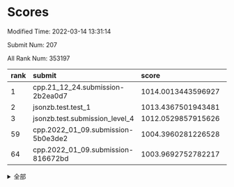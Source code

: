 # Scores

Modified Time: 2022-03-14 13:31:14

Submit Num: 207

All Rank Num: 353197

| rank |               submit               |       score        |       sigma        | pk_num |
| :--- | :--------------------------------- | :----------------- | :----------------- | :----- |
| 1    | cpp.21_12_24.submission-2b2ea0d7   | 1014.0013443596927 | 0.8278412427007578 | 6827   |
| 2    | jsonzb.test.test_1                 | 1013.4367501943481 | 0.8070975034754349 | 6825   |
| 3    | jsonzb.test.submission_level_4     | 1012.0529857915626 | 0.7881561270303249 | 6826   |
| 59   | cpp.2022_01_09.submission-5b0e3de2 | 1004.3960281226528 | 0.7231207382195369 | 6830   |
| 64   | cpp.2022_01_09.submission-816672bd | 1003.9692752782217 | 0.7173885809704519 | 6830   |


<details>
<summary>全部</summary>

| rank |                 submit                 |       score        |       sigma        | pk_num |
| :--- | :------------------------------------- | :----------------- | :----------------- | :----- |
| 1    | cpp.21_12_24.submission-2b2ea0d7       | 1014.0013443596927 | 0.8278412427007578 | 6827   |
| 2    | jsonzb.test.test_1                     | 1013.4367501943481 | 0.8070975034754349 | 6825   |
| 3    | jsonzb.test.submission_level_4         | 1012.0529857915626 | 0.7881561270303249 | 6826   |
| 4    | gobigger.level_3.submission_level_3_18 | 1011.3956472209561 | 0.7393321231591747 | 6826   |
| 5    | gobigger.level_3.submission_level_3_29 | 1011.3637900117124 | 0.7632557181749374 | 6829   |
| 6    | gobigger.level_3.submission_level_3_12 | 1011.3229031510672 | 0.7784616374888886 | 6829   |
| 7    | gobigger.level_3.submission_level_3_38 | 1011.2321172131757 | 0.7713900244663244 | 6827   |
| 8    | gobigger.level_3.submission_level_3_48 | 1010.9016607163519 | 0.7593483341169689 | 6822   |
| 9    | gobigger.level_3.submission_level_3_5  | 1010.8695709415864 | 0.7753115398931005 | 6826   |
| 10   | gobigger.level_3.submission_level_3_49 | 1010.8113754973122 | 0.7990695575711809 | 6826   |
| 11   | gobigger.level_3.submission_level_3_47 | 1010.6625408958653 | 0.7557939698755097 | 6827   |
| 12   | gobigger.level_3.submission_level_3_19 | 1010.6240925629872 | 0.7727101656779718 | 6823   |
| 13   | gobigger.level_3.submission_level_3_41 | 1010.5949092656268 | 0.7594034425969901 | 6821   |
| 14   | gobigger.level_3.submission_level_3_27 | 1010.5682644153944 | 0.7730502792398138 | 6828   |
| 15   | gobigger.level_3.submission_level_3_33 | 1010.5487636247957 | 0.7810040731278725 | 6829   |
| 16   | gobigger.level_3.submission_level_3_36 | 1010.5471176655846 | 0.7721239770728172 | 6822   |
| 17   | gobigger.level_3.submission_level_3_30 | 1010.5306742965612 | 0.7635253329702175 | 6825   |
| 18   | gobigger.level_3.submission_level_3_6  | 1010.5001608602404 | 0.7663127313985291 | 6826   |
| 19   | gobigger.level_3.submission_level_3_11 | 1010.4760670445638 | 0.7526455977454128 | 6820   |
| 20   | gobigger.level_3.submission_level_3_43 | 1010.4685802622423 | 0.7666176878902015 | 6824   |
| 21   | gobigger.level_3.submission_level_3_2  | 1010.4610155816446 | 0.7764689254706391 | 6824   |
| 22   | gobigger.level_3.submission_level_3_13 | 1010.3954967567337 | 0.7774948971400992 | 6822   |
| 23   | gobigger.level_3.submission_level_3_14 | 1010.3820189368045 | 0.801305525367385  | 6829   |
| 24   | gobigger.level_3.submission_level_3_34 | 1010.3607708844459 | 0.7598901238658041 | 6829   |
| 25   | gobigger.level_3.submission_level_3_35 | 1010.3431951409566 | 0.7419946463286342 | 6824   |
| 26   | gobigger.level_3.submission_level_3_40 | 1010.2993806189168 | 0.7722532117775004 | 6824   |
| 27   | gobigger.level_3.submission_level_3_46 | 1010.1928175386097 | 0.789735042566345  | 6820   |
| 28   | gobigger.level_3.submission_level_3_15 | 1010.1740601301826 | 0.7519549023341664 | 6823   |
| 29   | gobigger.level_3.submission_level_3_22 | 1010.1449713128784 | 0.7560647520612493 | 6827   |
| 30   | gobigger.level_3.submission_level_3_3  | 1010.1141614977938 | 0.7470418705555905 | 6825   |
| 31   | gobigger.level_3.submission_level_3_24 | 1010.0976503050741 | 0.7413272596539257 | 6829   |
| 32   | gobigger.level_3.submission_level_3_8  | 1010.0942227075143 | 0.7607617951053341 | 6822   |
| 33   | gobigger.level_3.submission_level_3_42 | 1010.060168319933  | 0.7561567518771444 | 6823   |
| 34   | gobigger.level_3.submission_level_3_20 | 1010.0545854833703 | 0.74347139433566   | 6824   |
| 35   | gobigger.level_3.submission_level_3_9  | 1010.0173480752951 | 0.768658217562695  | 6824   |
| 36   | gobigger.level_3.submission_level_3_1  | 1009.8984860533201 | 0.7332577750407999 | 6828   |
| 37   | gobigger.level_3.submission_level_3_32 | 1009.8792062074284 | 0.7452838728653957 | 6823   |
| 38   | gobigger.level_3.submission_level_3_37 | 1009.8164211205518 | 0.7496960809059793 | 6829   |
| 39   | gobigger.level_3.submission_level_3_0  | 1009.8161106168874 | 0.7561859723737229 | 6827   |
| 40   | gobigger.level_3.submission_level_3_26 | 1009.7366925830904 | 0.7544763036201895 | 6827   |
| 41   | gobigger.level_3.submission_level_3_45 | 1009.644829899596  | 0.7566036987581836 | 6829   |
| 42   | gobigger.level_3.submission_level_3_4  | 1009.496195713116  | 0.7435339834261717 | 6830   |
| 43   | gobigger.level_3.submission_level_3_10 | 1009.4880199971168 | 0.7611309451227561 | 6831   |
| 44   | gobigger.level_3.submission_level_3_16 | 1009.4652548991903 | 0.776607761828036  | 6827   |
| 45   | gobigger.level_3.submission_level_3_25 | 1009.3095586797419 | 0.7370428925504371 | 6820   |
| 46   | gobigger.level_3.submission_level_3_28 | 1009.2170895562148 | 0.7613694724600768 | 6831   |
| 47   | gobigger.level_3.submission_level_3_23 | 1009.160979143132  | 0.7380093551776513 | 6819   |
| 48   | gobigger.level_3.submission_level_3_31 | 1009.1462036720719 | 0.7495642694737826 | 6824   |
| 49   | gobigger.level_3.submission_level_3_7  | 1009.0740573525778 | 0.741922383290573  | 6831   |
| 50   | gobigger.level_3.submission_level_3_21 | 1008.9815498410413 | 0.7389074617780688 | 6827   |
| 51   | gobigger.level_3.submission_level_3_44 | 1008.9510106487802 | 0.7316357321256395 | 6822   |
| 52   | gobigger.level_3.submission_level_3_39 | 1008.5413301077762 | 0.7533474150329774 | 6824   |
| 53   | gobigger.level_3.submission_level_3_17 | 1008.519184325151  | 0.7649240981352929 | 6828   |
| 54   | gobigger.level_1.submission_level_1_9  | 1005.0920658858677 | 0.7266251399878236 | 6827   |
| 55   | gobigger.level_1.submission_level_1_44 | 1004.8815424827108 | 0.7319021523295597 | 6831   |
| 56   | gobigger.level_1.submission_level_1_14 | 1004.786656849429  | 0.7125314818013534 | 6827   |
| 57   | gobigger.level_1.submission_level_1_41 | 1004.6363415208574 | 0.7280077658039901 | 6819   |
| 58   | gobigger.level_1.submission_level_1_0  | 1004.6135489083748 | 0.7171918916862496 | 6822   |
| 59   | cpp.2022_01_09.submission-5b0e3de2     | 1004.3960281226528 | 0.7231207382195369 | 6830   |
| 60   | gobigger.level_1.submission_level_1_40 | 1004.2422352893111 | 0.7292265855763435 | 6818   |
| 61   | gobigger.level_1.submission_level_1_11 | 1004.0013525549475 | 0.7299965304834524 | 6826   |
| 62   | gobigger.level_1.submission_level_1_25 | 1003.9985443926109 | 0.7151723784880324 | 6826   |
| 63   | gobigger.level_1.submission_level_1_6  | 1003.9812061667003 | 0.7218881421787051 | 6821   |
| 64   | cpp.2022_01_09.submission-816672bd     | 1003.9692752782217 | 0.7173885809704519 | 6830   |
| 65   | gobigger.level_1.submission_level_1_46 | 1003.8989776686428 | 0.7193190740423308 | 6826   |
| 66   | gobigger.level_1.submission_level_1_3  | 1003.8206754589391 | 0.7098158297565152 | 6824   |
| 67   | gobigger.level_1.submission_level_1_13 | 1003.8122925260018 | 0.7312689117338307 | 6824   |
| 68   | gobigger.level_1.submission_level_1_28 | 1003.8072632953877 | 0.7278181781458779 | 6819   |
| 69   | gobigger.level_1.submission_level_1_33 | 1003.777895841735  | 0.7209060535514253 | 6823   |
| 70   | gobigger.level_1.submission_level_1_42 | 1003.7302715300565 | 0.7071488770537331 | 6831   |
| 71   | gobigger.level_1.submission_level_1_31 | 1003.6675350446518 | 0.7239276025775271 | 6827   |
| 72   | gobigger.level_1.submission_level_1_10 | 1003.6523565411393 | 0.7169531695042478 | 6826   |
| 73   | gobigger.level_1.submission_level_1_2  | 1003.6359285843131 | 0.7252455630922208 | 6825   |
| 74   | gobigger.level_1.submission_level_1_26 | 1003.5664058476932 | 0.7110980235648683 | 6830   |
| 75   | gobigger.level_1.submission_level_1_22 | 1003.5279751498232 | 0.7183307914496674 | 6820   |
| 76   | gobigger.level_1.submission_level_1_7  | 1003.5218710465371 | 0.7119441798115688 | 6818   |
| 77   | gobigger.level_1.submission_level_1_12 | 1003.5090307698958 | 0.7210971240085673 | 6827   |
| 78   | gobigger.level_1.submission_level_1_29 | 1003.3950019850515 | 0.713137401966644  | 6822   |
| 79   | gobigger.level_1.submission_level_1_4  | 1003.3812487648004 | 0.7105351311236296 | 6827   |
| 80   | gobigger.level_1.submission_level_1_27 | 1003.3099498549038 | 0.7180277166274104 | 6828   |
| 81   | gobigger.level_1.submission_level_1_17 | 1003.3060913537117 | 0.7231926620373627 | 6825   |
| 82   | gobigger.level_1.submission_level_1_18 | 1003.2901525949235 | 0.7022132209456846 | 6823   |
| 83   | gobigger.level_1.submission_level_1_1  | 1003.2371234963508 | 0.7120742012126353 | 6823   |
| 84   | gobigger.level_1.submission_level_1_21 | 1003.1389515415965 | 0.7190685864052865 | 6828   |
| 85   | gobigger.level_1.submission_level_1_32 | 1003.112609944675  | 0.7237670980218651 | 6825   |
| 86   | gobigger.level_1.submission_level_1_48 | 1003.1020937998126 | 0.7198667177605844 | 6823   |
| 87   | gobigger.level_1.submission_level_1_37 | 1003.063039090017  | 0.7229735199503091 | 6822   |
| 88   | gobigger.level_1.submission_level_1_35 | 1003.0514277694078 | 0.7297358324573493 | 6822   |
| 89   | gobigger.level_1.submission_level_1_30 | 1003.0321368342729 | 0.7203511450124399 | 6824   |
| 90   | gobigger.level_1.submission_level_1_49 | 1003.021379083153  | 0.7092693518824462 | 6821   |
| 91   | gobigger.level_1.submission_level_1_16 | 1002.9769847391511 | 0.7164678412256356 | 6820   |
| 92   | gobigger.level_1.submission_level_1_34 | 1002.7387760510943 | 0.7158555576400198 | 6829   |
| 93   | gobigger.level_1.submission_level_1_23 | 1002.7229461144844 | 0.731168965314743  | 6824   |
| 94   | gobigger.level_1.submission_level_1_20 | 1002.6626852544737 | 0.7093343424668516 | 6826   |
| 95   | gobigger.level_1.submission_level_1_47 | 1002.6089768641118 | 0.7080634670277594 | 6825   |
| 96   | gobigger.level_1.submission_level_1_45 | 1002.5913318075899 | 0.711949400254977  | 6825   |
| 97   | gobigger.level_1.submission_level_1_15 | 1002.5878601982108 | 0.7045089677796234 | 6826   |
| 98   | gobigger.level_1.submission_level_1_5  | 1002.5761076079739 | 0.7118456575466146 | 6821   |
| 99   | gobigger.level_1.submission_level_1_43 | 1002.4331878910782 | 0.7157474354780963 | 6822   |
| 100  | gobigger.level_1.submission_level_1_39 | 1002.3535878297552 | 0.7164651248409143 | 6825   |
| 101  | gobigger.level_1.submission_level_1_19 | 1002.2866709951239 | 0.7125619056850646 | 6825   |
| 102  | gobigger.level_1.submission_level_1_36 | 1002.1972473057893 | 0.7169785347107458 | 6823   |
| 103  | gobigger.level_1.submission_level_1_8  | 1001.8166079785801 | 0.7143141184009806 | 6823   |
| 104  | gobigger.level_1.submission_level_1_38 | 1001.515193979367  | 0.7084567565687739 | 6826   |
| 105  | gobigger.level_1.submission_level_1_24 | 1001.3767690646499 | 0.7108272332861726 | 6829   |
| 106  | gobigger.random.submission_random_13   | 996.9120871082932  | 0.7068419393493232 | 6830   |
| 107  | gobigger.random.submission_random_2    | 996.8856207787662  | 0.7072248383847188 | 6829   |
| 108  | gobigger.random.submission_random_35   | 996.857548125488   | 0.7186771256989714 | 6826   |
| 109  | gobigger.random.submission_random_39   | 996.8480714325233  | 0.7203674469330225 | 6824   |
| 110  | gobigger.random.submission_random_19   | 996.7906159179647  | 0.7142953605137652 | 6819   |
| 111  | gobigger.random.submission_random_36   | 996.7823873520814  | 0.7088919914974894 | 6825   |
| 112  | gobigger.random.submission_random_47   | 996.7269273432604  | 0.713580261096903  | 6827   |
| 113  | gobigger.random.submission_random_9    | 996.7080998242571  | 0.7142014095909478 | 6822   |
| 114  | gobigger.random.submission_random_0    | 996.6942434187027  | 0.7141013320728822 | 6826   |
| 115  | gobigger.random.submission_random_32   | 996.665215376619   | 0.7226631175275444 | 6825   |
| 116  | gobigger.random.submission_random_8    | 996.6381293222607  | 0.6971557669047452 | 6824   |
| 117  | gobigger.random.submission_random_14   | 996.5280790927973  | 0.7015142772957017 | 6824   |
| 118  | gobigger.random.submission_random_40   | 996.5252304401631  | 0.7203123996124443 | 6819   |
| 119  | gobigger.random.submission_random_29   | 996.518086554415   | 0.7115648514753037 | 6822   |
| 120  | gobigger.random.submission_random_21   | 996.4888646133213  | 0.6951058163072646 | 6828   |
| 121  | gobigger.random.submission_random_38   | 996.4516385550825  | 0.7133295331497209 | 6824   |
| 122  | gobigger.random.submission_random_42   | 996.3691482340844  | 0.7056632939193065 | 6826   |
| 123  | gobigger.random.submission_random_34   | 996.2409496817137  | 0.7255491704098151 | 6823   |
| 124  | gobigger.random.submission_random_28   | 996.2074671506911  | 0.7061995757644902 | 6823   |
| 125  | gobigger.random.submission_random_17   | 996.1466916394091  | 0.7080637453034423 | 6825   |
| 126  | gobigger.random.submission_random_22   | 996.0898414278448  | 0.710968466556027  | 6831   |
| 127  | gobigger.random.submission_random_41   | 996.0893354698277  | 0.6975532498343954 | 6826   |
| 128  | gobigger.random.submission_random_48   | 996.0722269643611  | 0.7073497318802245 | 6824   |
| 129  | gobigger.random.submission_random_45   | 996.0602056673356  | 0.7082247280135726 | 6825   |
| 130  | gobigger.random.submission_random_25   | 995.9215161086402  | 0.7024181609898026 | 6826   |
| 131  | gobigger.random.submission_random_16   | 995.8830531234177  | 0.7176384796891422 | 6825   |
| 132  | gobigger.random.submission_random_37   | 995.8735096720143  | 0.7054421229931608 | 6828   |
| 133  | gobigger.random.submission_random_11   | 995.808871480268   | 0.701575386392463  | 6821   |
| 134  | gobigger.random.submission_random_49   | 995.7598151224171  | 0.7063772594551015 | 6826   |
| 135  | gobigger.random.submission_random_27   | 995.7301785969454  | 0.7116483275656572 | 6826   |
| 136  | gobigger.random.submission_random_33   | 995.7068054530849  | 0.7149641111714813 | 6828   |
| 137  | gobigger.random.submission_random_24   | 995.6995011942754  | 0.7207812349181735 | 6824   |
| 138  | gobigger.random.submission_random_23   | 995.6904809040453  | 0.7110458029558986 | 6827   |
| 139  | gobigger.random.submission_random_1    | 995.6727101921108  | 0.7068355454950269 | 6823   |
| 140  | gobigger.random.submission_random_43   | 995.6689583382923  | 0.7170148864247414 | 6822   |
| 141  | gobigger.random.submission_random_10   | 995.6325497980522  | 0.7069085441882128 | 6825   |
| 142  | gobigger.random.submission_random_44   | 995.5986308907026  | 0.7182370548671623 | 6825   |
| 143  | gobigger.random.submission_random_20   | 995.5883057875092  | 0.716910262162211  | 6825   |
| 144  | gobigger.random.submission_random_26   | 995.5515916056356  | 0.7044096968460432 | 6825   |
| 145  | gobigger.random.submission_random_7    | 995.5361324785346  | 0.7094457791051413 | 6828   |
| 146  | gobigger.random.submission_random_15   | 995.4939823483081  | 0.6967039015089319 | 6825   |
| 147  | gobigger.random.submission_random_6    | 995.4929874413283  | 0.723787704556456  | 6825   |
| 148  | gobigger.random.submission_random_5    | 995.3033933614772  | 0.7261465408495094 | 6827   |
| 149  | gobigger.random.submission_random_12   | 995.2938218774844  | 0.7171040004710939 | 6828   |
| 150  | gobigger.random.submission_random_18   | 995.2719276775373  | 0.71334848778653   | 6824   |
| 151  | gobigger.random.submission_random_30   | 995.2274950871354  | 0.7190982229349789 | 6826   |
| 152  | gobigger.random.submission_random_46   | 995.1982851141082  | 0.7036590734216401 | 6820   |
| 153  | gobigger.random.submission_random_4    | 995.0603519081714  | 0.7300864949165843 | 6825   |
| 154  | gobigger.random.submission_random_3    | 994.9851368399475  | 0.7159866329833854 | 6827   |
| 155  | gobigger.random.submission_random_31   | 994.7980133398221  | 0.721641718179503  | 6822   |
| 156  | gobigger.level_2.submission_level_2_27 | 994.0372942598818  | 0.7421617908263821 | 6822   |
| 157  | gobigger.level_2.submission_level_2_45 | 993.6838488472722  | 0.7503073003723657 | 6824   |
| 158  | gobigger.level_2.submission_level_2_6  | 993.5019481342728  | 0.7255142404983909 | 6827   |
| 159  | gobigger.level_2.submission_level_2_14 | 993.4282397195697  | 0.7369679607358514 | 6825   |
| 160  | gobigger.level_2.submission_level_2_49 | 993.2901208627143  | 0.7449021657370037 | 6826   |
| 161  | gobigger.level_2.submission_level_2_35 | 993.2160158094771  | 0.7493546165984325 | 6821   |
| 162  | gobigger.level_2.submission_level_2_20 | 993.2075307025385  | 0.7469257933472608 | 6830   |
| 163  | gobigger.level_2.submission_level_2_11 | 993.1349306630284  | 0.7329328397436049 | 6823   |
| 164  | gobigger.level_2.submission_level_2_17 | 992.9793902692696  | 0.744573118823096  | 6824   |
| 165  | gobigger.level_2.submission_level_2_30 | 992.9409699788496  | 0.7283691193966886 | 6825   |
| 166  | gobigger.level_2.submission_level_2_43 | 992.8096568689367  | 0.7396977764072983 | 6819   |
| 167  | gobigger.level_2.submission_level_2_1  | 992.7351666579069  | 0.7471383085354817 | 6835   |
| 168  | gobigger.level_2.submission_level_2_22 | 992.6941005188338  | 0.7328497079570162 | 6823   |
| 169  | gobigger.level_2.submission_level_2_2  | 992.6084174907799  | 0.7314271023882066 | 6825   |
| 170  | gobigger.level_2.submission_level_2_26 | 992.5222239348839  | 0.7513384778842476 | 6826   |
| 171  | gobigger.level_2.submission_level_2_34 | 992.5010243736986  | 0.7345646021146687 | 6824   |
| 172  | gobigger.level_2.submission_level_2_47 | 992.3555386472683  | 0.7394485094627375 | 6826   |
| 173  | gobigger.level_2.submission_level_2_3  | 992.350097451891   | 0.7414618537850869 | 6825   |
| 174  | gobigger.level_2.submission_level_2_39 | 992.3222941300864  | 0.7401880114642009 | 6826   |
| 175  | gobigger.level_2.submission_level_2_44 | 992.2870165122164  | 0.7306581633610889 | 6826   |
| 176  | gobigger.level_2.submission_level_2_46 | 992.2255646283827  | 0.736986263694056  | 6829   |
| 177  | gobigger.level_2.submission_level_2_5  | 992.2098889623986  | 0.7451997878399186 | 6826   |
| 178  | gobigger.level_2.submission_level_2_13 | 992.1677217559193  | 0.7497559445343385 | 6824   |
| 179  | gobigger.level_2.submission_level_2_16 | 992.1065462051636  | 0.7309121467247389 | 6824   |
| 180  | gobigger.level_2.submission_level_2_42 | 992.0880529384013  | 0.7588100634527779 | 6827   |
| 181  | gobigger.level_2.submission_level_2_29 | 992.0391118314205  | 0.7365612407770424 | 6825   |
| 182  | gobigger.level_2.submission_level_2_19 | 991.9117080132448  | 0.7461164388791972 | 6826   |
| 183  | gobigger.level_2.submission_level_2_23 | 991.8486270797684  | 0.7472109657426627 | 6828   |
| 184  | gobigger.level_2.submission_level_2_24 | 991.7817917901211  | 0.7468639561135103 | 6826   |
| 185  | gobigger.level_2.submission_level_2_15 | 991.7710216489568  | 0.73432288233553   | 6828   |
| 186  | gobigger.level_2.submission_level_2_4  | 991.6075782448885  | 0.7385134387159885 | 6822   |
| 187  | gobigger.level_2.submission_level_2_10 | 991.5889588843075  | 0.7441164958262245 | 6823   |
| 188  | gobigger.level_2.submission_level_2_28 | 991.5879632489355  | 0.7542645829369222 | 6827   |
| 189  | gobigger.level_2.submission_level_2_8  | 991.4860535031476  | 0.7347010094971707 | 6825   |
| 190  | gobigger.level_2.submission_level_2_48 | 991.4829667639617  | 0.7385375992440906 | 6827   |
| 191  | gobigger.level_2.submission_level_2_21 | 991.4685074284976  | 0.7614528011156055 | 6822   |
| 192  | gobigger.level_2.submission_level_2_33 | 991.347167388386   | 0.7424315509935177 | 6827   |
| 193  | gobigger.level_2.submission_level_2_7  | 991.3371611003348  | 0.7466728851806234 | 6826   |
| 194  | gobigger.level_2.submission_level_2_0  | 991.2656214831891  | 0.7695120815970783 | 6829   |
| 195  | gobigger.level_2.submission_level_2_18 | 991.221141778312   | 0.7529491038991512 | 6823   |
| 196  | gobigger.level_2.submission_level_2_31 | 991.1020266840511  | 0.756411474932383  | 6824   |
| 197  | gobigger.level_2.submission_level_2_32 | 991.0628751520798  | 0.7576761366168444 | 6826   |
| 198  | gobigger.level_2.submission_level_2_25 | 991.0114134486794  | 0.7376981658868793 | 6821   |
| 199  | gobigger.level_2.submission_level_2_38 | 990.7305267672008  | 0.7465230488008838 | 6823   |
| 200  | gobigger.level_2.submission_level_2_12 | 990.6995622028766  | 0.7843810616570362 | 6832   |
| 201  | gobigger.level_2.submission_level_2_40 | 990.6930292752951  | 0.7479091745162906 | 6826   |
| 202  | gobigger.level_2.submission_level_2_41 | 990.6671762161684  | 0.7604241485282589 | 6823   |
| 203  | gobigger.level_2.submission_level_2_36 | 990.6636350438638  | 0.7569577916391896 | 6823   |
| 204  | gobigger.level_2.submission_level_2_37 | 990.6527965241269  | 0.7495544266243829 | 6821   |
| 205  | gobigger.level_2.submission_level_2_9  | 989.9026986532078  | 0.7628870057080512 | 6821   |
| 206  | gobigger.none.submission_none_1        | 975.258010880631   | 1.5505407142463072 | 6824   |
| 207  | gobigger.none.submission_none_0        | 974.8687751771164  | 1.6454750059977885 | 6828   |

</details>